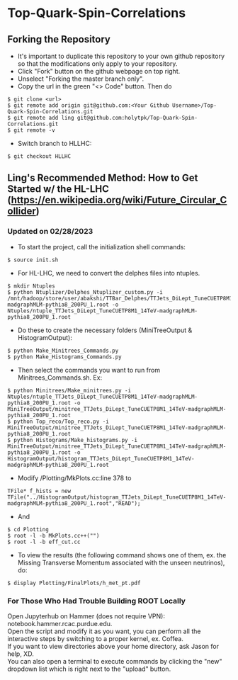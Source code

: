 # Top-Quark-Spin-Correlations
## Forking the Repository
- It's important to duplicate this repository to your own github repository so that the modifications only apply to your repository. 
- Click "Fork" button on the github webpage on top right. 
- Unselect "Forking the master branch only".
- Copy the url in the green "<> Code" button. Then do 
```
$ git clone <url>
$ git remote add origin git@github.com:<Your Github Username>/Top-Quark-Spin-Correlations.git
$ git remote add ling git@github.com:holytpk/Top-Quark-Spin-Correlations.git
$ git remote -v 
```
- Switch branch to HLLHC:
```
$ git checkout HLLHC
```
## Ling's Recommended Method: How to Get Started w/ the HL-LHC (https://en.wikipedia.org/wiki/Future_Circular_Collider)  
### Updated on 02/28/2023

- To start the project, call the initialization shell commands: <br>
```
$ source init.sh
```
- For HL-LHC, we need to convert the delphes files into ntuples.
```
$ mkdir Ntuples
$ python Ntuplizer/Delphes_Ntuplizer_custom.py -i /mnt/hadoop/store/user/abakshi/TTBar_Delphes/TTJets_DiLept_TuneCUETP8M1_14TeV-madgraphMLM-pythia8_200PU_1.root -o Ntuples/ntuple_TTJets_DiLept_TuneCUETP8M1_14TeV-madgraphMLM-pythia8_200PU_1.root

```
- Do these to create the necessary folders (MiniTreeOutput & HistogramOutput):
```
$ python Make_Minitrees_Commands.py
$ python Make_Histograms_Commands.py
```
- Then select the commands you want to run from Minitrees_Commands.sh. Ex: <br>
```
$ python Minitrees/Make_minitrees.py -i Ntuples/ntuple_TTJets_DiLept_TuneCUETP8M1_14TeV-madgraphMLM-pythia8_200PU_1.root -o MiniTreeOutput/minitree_TTJets_DiLept_TuneCUETP8M1_14TeV-madgraphMLM-pythia8_200PU_1.root
$ python Top_reco/Top_reco.py -i MiniTreeOutput/minitree_TTJets_DiLept_TuneCUETP8M1_14TeV-madgraphMLM-pythia8_200PU_1.root
$ python Histograms/Make_histograms.py -i MiniTreeOutput/minitree_TTJets_DiLept_TuneCUETP8M1_14TeV-madgraphMLM-pythia8_200PU_1.root -o HistogramOutput/histogram_TTJets_DiLept_TuneCUETP8M1_14TeV-madgraphMLM-pythia8_200PU_1.root
```
- Modify /Plotting/MkPlots.cc:line 378 to <br>
```
TFile* f_hists = new TFile("../HistogramOutput/histogram_TTJets_DiLept_TuneCUETP8M1_14TeV-madgraphMLM-pythia8_200PU_1.root","READ"); 
```
- And <br>
```
$ cd Plotting
$ root -l -b MkPlots.cc++("")
$ root -l -b eff_cut.cc
```
- To view the results (the following command shows one of them, ex. the Missing Transverse Momentum associated with the unseen neutrinos), do: <br>
```
$ display Plotting/FinalPlots/h_met_pt.pdf
```

### For Those Who Had Trouble Building ROOT Locally
Open Jupyterhub on Hammer (does not require VPN): notebook.hammer.rcac.purdue.edu. <br>
Open the script and modify it as you want, you can perform all the interactive steps by switching to a proper kernel, ex. Coffea. <br>
If you want to view directories above your home directory, ask Jason for help, XD. <br>
You can also open a terminal to execute commands by clicking the "new" dropdown list which is right next to the "upload" button. <br>
